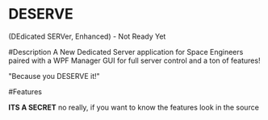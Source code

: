 DESERVE 
=====
(DEdicated SERVer, Enhanced) - Not Ready Yet

#Description
A New Dedicated Server application for Space Engineers paired with a WPF Manager GUI for full server control and a ton of features!

"Because you DESERVE it!"

#Features

 **ITS A SECRET** 
 no really, if you want to know the features look in the source
 
